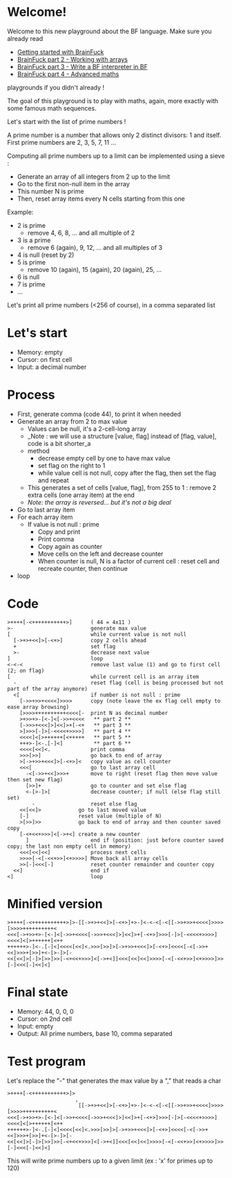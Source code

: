 # Welcome!

Welcome to this new playground about the BF language. Make sure you already read 
* [Getting started with BrainFuck](https://tech.io/playgrounds/50426/getting-started-with-brainfuck/welcome)
* [BrainFuck part 2 - Working with arrays](https://tech.io/playgrounds/50443/brainfuck-part-2---working-with-arrays/welcome)
* [BrainFuck part 3 - Write a BF interpreter in BF](https://www.codingame.com/playgrounds/50446/brainfuck-part-3---write-a-bf-interpreter-in-bf/welcome)
* [BrainFuck part 4 - Advanced maths](https://www.codingame.com/playgrounds/50446/brainfuck-part-3---write-a-bf-interpreter-in-bf/welcome)

playgrounds if you didn't already !

The goal of this playground is to play with maths, again, more exactly with some famous math sequences.

Let's start with the list of prime numbers !

A prime number is a number that allows only 2 distinct divisors: 1 and itself. First prime numbers are 2, 3, 5, 7, 11 ...

Computing all prime numbers up to a limit can be implemented using a sieve :
* Generate an array of all integers from 2 up to the limit
* Go to the first non-null item in the array
* This number N is prime
* Then, reset array items every N cells starting from this one

Example:
* 2 is prime
  * remove 4, 6, 8, ... and all multiple of 2
* 3 is a prime
  * remove 6 (again), 9, 12, ... and all multiples of 3
* 4 is null (reset by 2)
* 5 is prime
  * remove 10 (again), 15 (again), 20 (again), 25, ...
* 6 is null
* 7 is prime
* ...

Let's print all prime numbers (<256 of course), in a comma separated list

# Let's start

* Memory: empty
* Cursor: on first cell
* Input: a decimal number

# Process

* First, generate comma (code 44), to print it when needed
* Generate an array from 2 to max value
  * Values can be null, it's a 2-cell-long array
  * _Note : we will use a structure [value, flag] instead of [flag, value], code is a bit shorter_a
  * method
    * decrease empty cell by one to have max value
    * set flag on the right to 1
    * while value cell is not null, copy after the flag, then set the flag and repeat
  * This generates a set of cells [value, flag], from 255 to 1 : remove 2 extra cells (one array item) at the end
  * _Note: the array is reversed... but it's not a big deal_
* Go to last array item
* For each array item
  * If value is not null : prime
    * Copy and print
    * Print comma
    * Copy again as counter
    * Move cells on the left and decrease counter
    * When counter is null, N is a factor of current cell : reset cell and recreate counter, then continue
* loop

# Code
```
>++++[-<+++++++++++>]      ( 44 = 4x11 )
>-                         generate max value
[                          while current value is not null
  [->+>+<<]>[-<+>]         copy 2 cells ahead
  +                        set flag
  >-                       decrease next value
]                          loop
<-<-<                      remove last value (1) and go to first cell (2; on flag)
[                          while current cell is an array item
  -                        reset flag (cell is being processed but not part of the array anymore)
  <[                       if number is not null : prime
    [->>+>>+<<<<]>>>>      copy (note leave the ex flag cell empty to ease array browsing)
    [>>>>++++++++++<<<<[-  print N as decimal number
    >+>>+>-[<-]<[->>+<<<<   ** part 2 **  
    [->>>+<<<]>]<<]>+[-<+   ** part 3 **
    >]>>>[-]>[-<<<<+>>>>]   ** part 4 **
    <<<<]<[>++++++[<+++++   ** part 5 **
    +++>-]<-.[-]<]          ** part 6 **
    <<<<[<<]<.             print comma
    >>>[>>]                go back to end of array
    >[->+>>+<<<]>[-<+>]<   copy value as cell counter
    <<<[                   go to last array cell
      -<[->>+<<]>>>+       move to right (reset flag then move value then set new flag)
      [>>]+                go to counter and set else flag
      <-[>-]>[             decrease counter; if null (else flag still set)
        -                  reset else flag
	<<[<<]>            go to last moved value
	[-]                reset value (multiple of N)
	>[>>]>>            go back to end of array and then counter saved copy
	[-<+<<+>>>]<[->+<] create a new counter
      ]                    end if (position: just before counter saved copy; the last non empty cell in memory)
    <<<[<<]<<]             process next cells
    >>>>[-<[-<<+>>]<+>>>>] Move back all array cells
    >>[-]<<<[-]            reset counter remainder and counter copy
  <<]                      end if
<]                         loop
```

# Minified version
```
>++++[-<+++++++++++>]>-[[->+>+<<]>[-<+>]+>-]<-<-<[-<[[->>+>>+<<<<]>>>>[>>>>++++++++++<
<<<[->+>>+>-[<-]<[->>+<<<<[->>>+<<<]>]<<]>+[-<+>]>>>[-]>[-<<<<+>>>>]<<<<]<[>++++++[<++
++++++>-]<-.[-]<]<<<<[<<]<.>>>[>>]>[->+>>+<<<]>[-<+>]<<<<[-<[->>+<<]>>>+[>>]+<-[>-]>[-
<<[<<]>[-]>[>>]>>[-<+<<+>>>]<[->+<]]<<<[<<]<<]>>>>[-<[-<<+>>]<+>>>>]>>[-]<<<[-]<<]<]
```

# Final state

* Memory: 44, 0, 0, 0
* Cursor: on 2nd cell
* Input: empty 
* Output: All prime numbers, base 10, comma separated

# Test program

Let's replace the "-" that generates the max value by a "," that reads a char

```
>++++[-<+++++++++++>]>
                      ,
                       [[->+>+<<]>[-<+>]+>-]<-<-<[-<[[->>+>>+<<<<]>>>>[>>>>++++++++++<
<<<[->+>>+>-[<-]<[->>+<<<<[->>>+<<<]>]<<]>+[-<+>]>>>[-]>[-<<<<+>>>>]<<<<]<[>++++++[<++
++++++>-]<-.[-]<]<<<<[<<]<.>>>[>>]>[->+>>+<<<]>[-<+>]<<<<[-<[->>+<<]>>>+[>>]+<-[>-]>[-
<<[<<]>[-]>[>>]>>[-<+<<+>>>]<[->+<]]<<<[<<]<<]>>>>[-<[-<<+>>]<+>>>>]>>[-]<<<[-]<<]<]
```

This will write prime numbers up to a given limit (ex : 'x' for primes up to 120)

